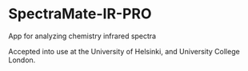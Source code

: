 # SpectraMate-IR-PRO
App for analyzing chemistry infrared spectra

Accepted into use at the University of Helsinki, and University College London.
